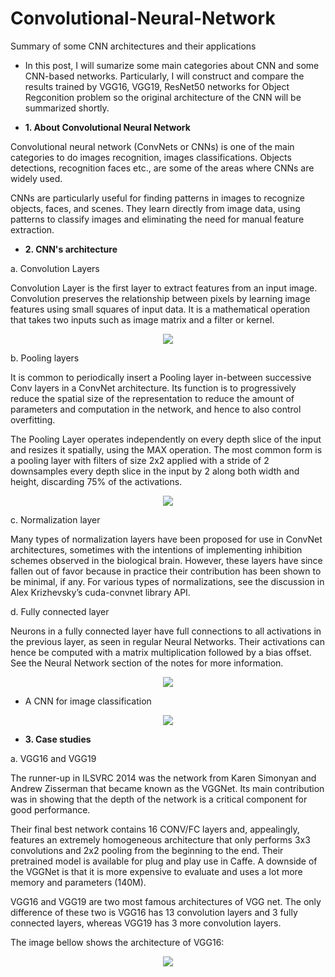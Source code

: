 # Convolutional-Neural-Network
Summary of some CNN architectures and their applications

* In this post, I will sumarize some main categories about CNN and some CNN-based networks. Particularly, I will construct and compare the results trained by VGG16, VGG19, ResNet50 networks for Object Regconition problem so the original architecture of the CNN will be summarized shortly.

* **1. About Convolutional Neural Network**

Convolutional neural network (ConvNets or CNNs) is one of the main categories to do images recognition, images classifications. Objects detections, recognition faces etc., are some of the areas where CNNs are widely used.

CNNs are particularly useful for finding patterns in images to recognize objects, faces, and scenes. They learn directly from image data, using patterns to classify images and eliminating the need for manual feature extraction.

* **2. CNN's architecture**

a. Convolution Layers

Convolution Layer is the first layer to extract features from an input image. Convolution preserves the relationship between pixels by learning image features using small squares of input data. It is a mathematical operation that takes two inputs such as image matrix and a filter or kernel.

<p align = "center">
  <img src = "https://user-images.githubusercontent.com/51883796/82188939-d5981480-9918-11ea-9078-6a3a9272bdc6.png">
</p>

b. Pooling layers

It is common to periodically insert a Pooling layer in-between successive Conv layers in a ConvNet architecture. Its function is to progressively reduce the spatial size of the representation to reduce the amount of parameters and computation in the network, and hence to also control overfitting.

The Pooling Layer operates independently on every depth slice of the input and resizes it spatially, using the MAX operation. The most common form is a pooling layer with filters of size 2x2 applied with a stride of 2 downsamples every depth slice in the input by 2 along both width and height, discarding 75% of the activations.

<p align = "center">
  <img src = "https://user-images.githubusercontent.com/51883796/82189572-ce253b00-9919-11ea-8d27-b51c7f639bdd.jpeg">
</p>

c. Normalization layer

Many types of normalization layers have been proposed for use in ConvNet architectures, sometimes with the intentions of implementing inhibition schemes observed in the biological brain. However, these layers have since fallen out of favor because in practice their contribution has been shown to be minimal, if any. For various types of normalizations, see the discussion in Alex Krizhevsky’s cuda-convnet library API.

d. Fully connected layer

Neurons in a fully connected layer have full connections to all activations in the previous layer, as seen in regular Neural Networks. Their activations can hence be computed with a matrix multiplication followed by a bias offset. See the Neural Network section of the notes for more information.

<p align = "center">
  <img src = "https://user-images.githubusercontent.com/51883796/82190787-c6669600-991b-11ea-9d28-d6c50428d411.PNG">
</p>

* A CNN for image classification

<p align = "center">
  <img src = "https://user-images.githubusercontent.com/51883796/82191050-28270000-991c-11ea-913e-09113cdeb8cf.jpeg">
</p>

* **3. Case studies**

a. VGG16 and VGG19

The runner-up in ILSVRC 2014 was the network from Karen Simonyan and Andrew Zisserman that became known as the VGGNet. Its main contribution was in showing that the depth of the network is a critical component for good performance.
                                                                                              
Their final best network contains 16 CONV/FC layers and, appealingly, features an extremely homogeneous architecture that only performs 3x3 convolutions and 2x2 pooling from the beginning to the end. Their pretrained model is available for plug and play use in Caffe. A downside of the VGGNet is that it is more expensive to evaluate and uses a lot more memory and parameters (140M).

VGG16 and VGG19 are two most famous architectures of VGG net. The only difference of these two is VGG16 has 13 convolution layers and 3 fully connected layers, whereas VGG19 has 3 more convolution layers. 

The image bellow shows the architecture of VGG16:

<p align = "center">
  <img src = "https://user-images.githubusercontent.com/51883796/82195073-03358b80-9922-11ea-891e-f6d4e0114831.png">
</p>

